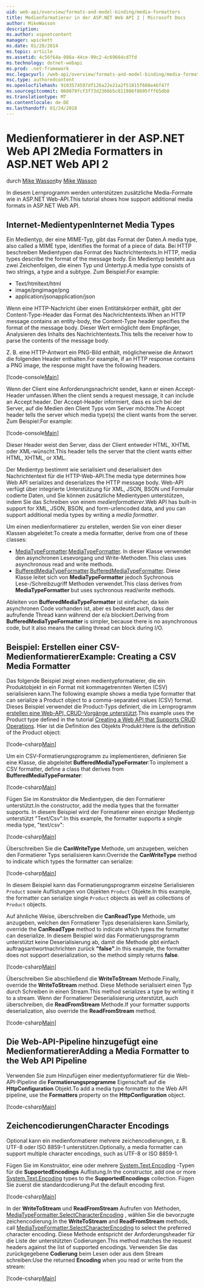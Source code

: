 ```yaml
---
uid: web-api/overview/formats-and-model-binding/media-formatters
title: Medienformatierer in der ASP.NET Web API 2 | Microsoft Docs
author: MikeWasson
description: 
ms.author: aspnetcontent
manager: wpickett
ms.date: 01/20/2014
ms.topic: article
ms.assetid: 4c56f64a-086a-44ce-99c2-4c69604cd7fd
ms.technology: dotnet-webapi
ms.prod: .net-framework
msc.legacyurl: /web-api/overview/formats-and-model-binding/media-formatters
msc.type: authoredcontent
ms.openlocfilehash: 9103574597df126a22e21a2f51815f608e46f47f
ms.sourcegitcommit: 060879fcf3f73d2366b5c811986f8695fff65db8
ms.translationtype: MT
ms.contentlocale: de-DE
ms.lasthandoff: 01/24/2018
---
```

<a name="media-formatters-in-aspnet-web-api-2"></a><span data-ttu-id="51f17-102">Medienformatierer in der ASP.NET Web API 2</span><span class="sxs-lookup"><span data-stu-id="51f17-102">Media Formatters in ASP.NET Web API 2</span></span>
====================
<span data-ttu-id="51f17-103">durch [Mike Wasson](https://github.com/MikeWasson)</span><span class="sxs-lookup"><span data-stu-id="51f17-103">by [Mike Wasson](https://github.com/MikeWasson)</span></span>

<span data-ttu-id="51f17-104">In diesem Lernprogramm werden unterstützen zusätzliche Media-Formate wie in ASP.NET Web-API.</span><span class="sxs-lookup"><span data-stu-id="51f17-104">This tutorial shows how support additional media formats in ASP.NET Web API.</span></span>

## <a name="internet-media-types"></a><span data-ttu-id="51f17-105">Internet-Medientypen</span><span class="sxs-lookup"><span data-stu-id="51f17-105">Internet Media Types</span></span>

<span data-ttu-id="51f17-106">Ein Medientyp, der eine MIME-Typ, gibt das Format der Daten.</span><span class="sxs-lookup"><span data-stu-id="51f17-106">A media type, also called a MIME type, identifies the format of a piece of data.</span></span> <span data-ttu-id="51f17-107">Bei HTTP beschreiben Medientypen das Format des Nachrichtentexts.</span><span class="sxs-lookup"><span data-stu-id="51f17-107">In HTTP, media types describe the format of the message body.</span></span> <span data-ttu-id="51f17-108">Ein Medientyp besteht aus zwei Zeichenfolgen, die einen Typ und Untertyp.</span><span class="sxs-lookup"><span data-stu-id="51f17-108">A media type consists of two strings, a type and a subtype.</span></span> <span data-ttu-id="51f17-109">Zum Beispiel:</span><span class="sxs-lookup"><span data-stu-id="51f17-109">For example:</span></span>

- <span data-ttu-id="51f17-110">Text/html</span><span class="sxs-lookup"><span data-stu-id="51f17-110">text/html</span></span>
- <span data-ttu-id="51f17-111">image/png</span><span class="sxs-lookup"><span data-stu-id="51f17-111">image/png</span></span>
- <span data-ttu-id="51f17-112">application/json</span><span class="sxs-lookup"><span data-stu-id="51f17-112">application/json</span></span>

<span data-ttu-id="51f17-113">Wenn eine HTTP-Nachricht über einen Entitätskörper enthält, gibt der Content-Type-Header das Format des Nachrichtentexts.</span><span class="sxs-lookup"><span data-stu-id="51f17-113">When an HTTP message contains an entity-body, the Content-Type header specifies the format of the message body.</span></span> <span data-ttu-id="51f17-114">Dieser Wert ermöglicht dem Empfänger, Analysieren des Inhalts des Nachrichtentexts.</span><span class="sxs-lookup"><span data-stu-id="51f17-114">This tells the receiver how to parse the contents of the message body.</span></span>

<span data-ttu-id="51f17-115">Z. B. eine HTTP-Antwort ein PNG-Bild enthält, möglicherweise die Antwort die folgenden Header enthalten.</span><span class="sxs-lookup"><span data-stu-id="51f17-115">For example, if an HTTP response contains a PNG image, the response might have the following headers.</span></span>

[!code-console[Main](media-formatters/samples/sample1.cmd)]

<span data-ttu-id="51f17-116">Wenn der Client eine Anforderungsnachricht sendet, kann er einen Accept-Header umfassen.</span><span class="sxs-lookup"><span data-stu-id="51f17-116">When the client sends a request message, it can include an Accept header.</span></span> <span data-ttu-id="51f17-117">Der Accept-Header informiert, dass es sich bei der Server, auf die Medien den Client Typs vom Server möchte.</span><span class="sxs-lookup"><span data-stu-id="51f17-117">The Accept header tells the server which media type(s) the client wants from the server.</span></span> <span data-ttu-id="51f17-118">Zum Beispiel:</span><span class="sxs-lookup"><span data-stu-id="51f17-118">For example:</span></span>

[!code-console[Main](media-formatters/samples/sample2.cmd)]

<span data-ttu-id="51f17-119">Dieser Header weist den Server, dass der Client entweder HTML, XHTML oder XML-wünscht.</span><span class="sxs-lookup"><span data-stu-id="51f17-119">This header tells the server that the client wants either HTML, XHTML, or XML.</span></span>

<span data-ttu-id="51f17-120">Der Medientyp bestimmt wie serialisiert und deserialisiert den Nachrichtentext für die HTTP-Web-API.</span><span class="sxs-lookup"><span data-stu-id="51f17-120">The media type determines how Web API serializes and deserializes the HTTP message body.</span></span> <span data-ttu-id="51f17-121">Web-API verfügt über integrierte Unterstützung für XML, JSON, BSON und Formular codierte Daten, und Sie können zusätzliche Medientypen unterstützen, indem Sie das Schreiben von einem *medienformatierer*.</span><span class="sxs-lookup"><span data-stu-id="51f17-121">Web API has built-in support for XML, JSON, BSON, and form-urlencoded data, and you can support additional media types by writing a *media formatter*.</span></span>

<span data-ttu-id="51f17-122">Um einen medienformatierer zu erstellen, werden Sie von einer dieser Klassen abgeleitet:</span><span class="sxs-lookup"><span data-stu-id="51f17-122">To create a media formatter, derive from one of these classes:</span></span>

- <span data-ttu-id="51f17-123">[MediaTypeFormatter](https://msdn.microsoft.com/library/system.net.http.formatting.mediatypeformatter.aspx).</span><span class="sxs-lookup"><span data-stu-id="51f17-123">[MediaTypeFormatter](https://msdn.microsoft.com/library/system.net.http.formatting.mediatypeformatter.aspx).</span></span> <span data-ttu-id="51f17-124">In dieser Klasse verwendet den asynchronen Lesevorgang und Write-Methoden.</span><span class="sxs-lookup"><span data-stu-id="51f17-124">This class uses asynchronous read and write methods.</span></span>
- <span data-ttu-id="51f17-125">[BufferedMediaTypeFormatter](https://msdn.microsoft.com/library/system.net.http.formatting.bufferedmediatypeformatter.aspx).</span><span class="sxs-lookup"><span data-stu-id="51f17-125">[BufferedMediaTypeFormatter](https://msdn.microsoft.com/library/system.net.http.formatting.bufferedmediatypeformatter.aspx).</span></span> <span data-ttu-id="51f17-126">Diese Klasse leitet sich von **MediaTypeFormatter** jedoch Sychronous Lese-/Schreibzugriff Methoden verwendet.</span><span class="sxs-lookup"><span data-stu-id="51f17-126">This class derives from **MediaTypeFormatter** but uses sychronous read/write methods.</span></span>

<span data-ttu-id="51f17-127">Ableiten von **BufferedMediaTypeFormatter** ist einfacher, da kein asynchronen Code vorhanden ist, aber es bedeutet auch, dass der aufrufende Thread kann während der e/a blockiert.</span><span class="sxs-lookup"><span data-stu-id="51f17-127">Deriving from **BufferedMediaTypeFormatter** is simpler, because there is no asynchronous code, but it also means the calling thread can block during I/O.</span></span>

## <a name="example-creating-a-csv-media-formatter"></a><span data-ttu-id="51f17-128">Beispiel: Erstellen einer CSV-Medienformatierer</span><span class="sxs-lookup"><span data-stu-id="51f17-128">Example: Creating a CSV Media Formatter</span></span>

<span data-ttu-id="51f17-129">Das folgende Beispiel zeigt einen medientypformatierer, die ein Produktobjekt in ein Format mit kommagetrennten Werten (CSV) serialisieren kann.</span><span class="sxs-lookup"><span data-stu-id="51f17-129">The following example shows a media type formatter that can serialize a Product object to a comma-separated values (CSV) format.</span></span> <span data-ttu-id="51f17-130">Dieses Beispiel verwendet die Product-Typs definiert, die im Lernprogramm [erstellen eine Web-API, CRUD-Vorgänge unterstützt](../older-versions/creating-a-web-api-that-supports-crud-operations.md).</span><span class="sxs-lookup"><span data-stu-id="51f17-130">This example uses the Product type defined in the tutorial [Creating a Web API that Supports CRUD Operations](../older-versions/creating-a-web-api-that-supports-crud-operations.md).</span></span> <span data-ttu-id="51f17-131">Hier ist die Definition des Objekts Produkt:</span><span class="sxs-lookup"><span data-stu-id="51f17-131">Here is the definition of the Product object:</span></span>

[!code-csharp[Main](media-formatters/samples/sample3.cs)]

<span data-ttu-id="51f17-132">Um ein CSV-Formatierungsprogramm zu implementieren, definieren Sie eine Klasse, die abgeleitet **BufferedMediaTypeFormater**:</span><span class="sxs-lookup"><span data-stu-id="51f17-132">To implement a CSV formatter, define a class that derives from **BufferedMediaTypeFormater**:</span></span>

[!code-csharp[Main](media-formatters/samples/sample4.cs)]

<span data-ttu-id="51f17-133">Fügen Sie im Konstruktor die Medientypen, die den Formatierer unterstützt.</span><span class="sxs-lookup"><span data-stu-id="51f17-133">In the constructor, add the media types that the formatter supports.</span></span> <span data-ttu-id="51f17-134">In diesem Beispiel wird der Formatierer einen einziger Medientyp unterstützt &quot;Text/Csv&quot;:</span><span class="sxs-lookup"><span data-stu-id="51f17-134">In this example, the formatter supports a single media type, &quot;text/csv&quot;:</span></span>

[!code-csharp[Main](media-formatters/samples/sample5.cs)]

<span data-ttu-id="51f17-135">Überschreiben Sie die **CanWriteType** Methode, um anzugeben, welchen den Formatierer Typs serialisieren kann:</span><span class="sxs-lookup"><span data-stu-id="51f17-135">Override the **CanWriteType** method to indicate which types the formatter can serialize:</span></span>

[!code-csharp[Main](media-formatters/samples/sample6.cs)]

<span data-ttu-id="51f17-136">In diesem Beispiel kann das Formatierungsprogramm einzelne Serialisieren `Product` sowie Auflistungen von Objekten `Product` Objekte.</span><span class="sxs-lookup"><span data-stu-id="51f17-136">In this example, the formatter can serialize single `Product` objects as well as collections of `Product` objects.</span></span>

<span data-ttu-id="51f17-137">Auf ähnliche Weise, überschreiben die **CanReadType** Methode, um anzugeben, welchen den Formatierer Typs deserialisieren kann.</span><span class="sxs-lookup"><span data-stu-id="51f17-137">Similarly, override the **CanReadType** method to indicate which types the formatter can deserialize.</span></span> <span data-ttu-id="51f17-138">In diesem Beispiel wird das Formatierungsprogramm unterstützt keine Deserialisierung ab, damit die Methode gibt einfach auftragsantwortnachrichten zurück **"false"**.</span><span class="sxs-lookup"><span data-stu-id="51f17-138">In this example, the formatter does not support deserialization, so the method simply returns **false**.</span></span>

[!code-csharp[Main](media-formatters/samples/sample7.cs)]

<span data-ttu-id="51f17-139">Überschreiben Sie abschließend die **WriteToStream** Methode.</span><span class="sxs-lookup"><span data-stu-id="51f17-139">Finally, override the **WriteToStream** method.</span></span> <span data-ttu-id="51f17-140">Diese Methode serialisiert einen Typ durch Schreiben in einen Stream.</span><span class="sxs-lookup"><span data-stu-id="51f17-140">This method serializes a type by writing it to a stream.</span></span> <span data-ttu-id="51f17-141">Wenn der Formatierer Deserialisierung unterstützt, auch überschreiben, die **ReadFromStream** Methode.</span><span class="sxs-lookup"><span data-stu-id="51f17-141">If your formatter supports deserialization, also override the **ReadFromStream** method.</span></span>

[!code-csharp[Main](media-formatters/samples/sample8.cs)]

## <a name="adding-a-media-formatter-to-the-web-api-pipeline"></a><span data-ttu-id="51f17-142">Die Web-API-Pipeline hinzugefügt eine Medienformatierer</span><span class="sxs-lookup"><span data-stu-id="51f17-142">Adding a Media Formatter to the Web API Pipeline</span></span>

<span data-ttu-id="51f17-143">Verwenden Sie zum Hinzufügen einer medientypformatierer für die Web-API-Pipeline die **Formatierungsprogramme** Eigenschaft auf die **HttpConfiguration** Objekt.</span><span class="sxs-lookup"><span data-stu-id="51f17-143">To add a media type formatter to the Web API pipeline, use the **Formatters** property on the **HttpConfiguration** object.</span></span>

[!code-csharp[Main](media-formatters/samples/sample9.cs)]

## <a name="character-encodings"></a><span data-ttu-id="51f17-144">Zeichencodierungen</span><span class="sxs-lookup"><span data-stu-id="51f17-144">Character Encodings</span></span>

<span data-ttu-id="51f17-145">Optional kann ein medienformatierer mehrere zeichencodierungen, z. B. UTF-8 oder ISO 8859-1 unterstützen.</span><span class="sxs-lookup"><span data-stu-id="51f17-145">Optionally, a media formatter can support multiple character encodings, such as UTF-8 or ISO 8859-1.</span></span>

<span data-ttu-id="51f17-146">Fügen Sie im Konstruktor, eine oder mehrere [System.Text.Encoding](https://msdn.microsoft.com/library/system.text.encoding.aspx) -Typen für die **SupportedEncodings** Auflistung.</span><span class="sxs-lookup"><span data-stu-id="51f17-146">In the constructor, add one or more [System.Text.Encoding](https://msdn.microsoft.com/library/system.text.encoding.aspx) types to the **SupportedEncodings** collection.</span></span> <span data-ttu-id="51f17-147">Fügen Sie zuerst die standardcodierung.</span><span class="sxs-lookup"><span data-stu-id="51f17-147">Put the default encoding first.</span></span>

[!code-csharp[Main](media-formatters/samples/sample10.cs?highlight=6-7)]

<span data-ttu-id="51f17-148">In der **WriteToStream** und **ReadFromStream** Aufrufen von Methoden, [MediaTypeFormatter.SelectCharacterEncoding](https://msdn.microsoft.com/library/hh969054.aspx) , wählen Sie die bevorzugte zeichencodierung.</span><span class="sxs-lookup"><span data-stu-id="51f17-148">In the **WriteToStream** and **ReadFromStream** methods, call [MediaTypeFormatter.SelectCharacterEncoding](https://msdn.microsoft.com/library/hh969054.aspx) to select the preferred character encoding.</span></span> <span data-ttu-id="51f17-149">Diese Methode entspricht der Anforderungsheader für die Liste der unterstützten Codierungen.</span><span class="sxs-lookup"><span data-stu-id="51f17-149">This method matches the request headers against the list of supported encodings.</span></span> <span data-ttu-id="51f17-150">Verwenden Sie das zurückgegebene **Codierung** beim Lesen oder aus dem Stream schreiben:</span><span class="sxs-lookup"><span data-stu-id="51f17-150">Use the returned **Encoding** when you read or write from the stream:</span></span>

[!code-csharp[Main](media-formatters/samples/sample11.cs?highlight=3,5)]
